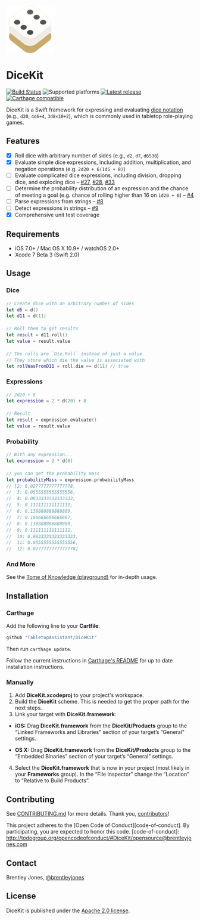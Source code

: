 <img src="Logo/PNG/Header@2x.png" width="128" height="128" title="DiceKit Logo" />

DiceKit
=======

[![Build Status](https://www.bitrise.io/app/bba3ae57e91a2417.svg?token=xykKCgO1PqORibgpZeeYrw&branch=master)](https://www.bitrise.io/app/bba3ae57e91a2417)
![Supported platforms](https://img.shields.io/badge/platforms-iOS%20%2B%20OS%20X%20%2B%20watchOS-blue.svg)
[![Latest release](https://img.shields.io/github/release/tabletopassistant/dicekit.svg)](https://github.com/TabletopAssistant/DiceKit/releases)
[![Carthage compatible](https://img.shields.io/badge/Carthage-compatible-4BC51D.svg)](https://github.com/Carthage/Carthage)

DiceKit is a Swift framework for expressing and evaluating [dice notation][Dice Notation] (e.g., `d20`, `4d6+4`, `3d8×10+2`), which is commonly used in tabletop role-playing games.

[Dice Notation]: https://en.wikipedia.org/wiki/Dice_notation

## Features

- [x] Roll dice with arbitrary number of sides (e.g., `d2`, `d7`, `d6538`)
- [x] Evaluate simple dice expressions, including addition, multiplication, and negation operations (e.g. `2d20 + 6(1d5 + 8)`)
- [ ] Evaluate complicated dice expressions, including division, dropping dice, and exploding dice – [#27](https://github.com/TabletopAssistant/DiceKit/issues/27), [#28](https://github.com/TabletopAssistant/DiceKit/issues/28), [#33](https://github.com/TabletopAssistant/DiceKit/issues/33)
- [ ] Determine the probability distribution of an expression and the chance of meeting a goal (e.g. chance of rolling higher than 16 on `1d20 + 8`)  – [#4](https://github.com/TabletopAssistant/DiceKit/issues/4)
- [ ] Parse expressions from strings – [#8](https://github.com/TabletopAssistant/DiceKit/issues/8)
- [ ] Detect expressions in strings – [#9](https://github.com/TabletopAssistant/DiceKit/issues/9)
- [x] Comprehensive unit test coverage

## Requirements

- iOS 7.0+ / Mac OS X 10.9+ / watchOS 2.0+
- Xcode 7 Beta 3 (Swift 2.0)

## Usage

### Dice

```swift
// Create dice with an arbitrary number of sides
let d6 = d()
let d11 = d(11)

// Roll them to get results
let result = d11.roll()
let value = result.value

// The rolls are `Die.Roll` instead of just a value
// They store which die the value is associated with
let rollWasFromD11 = roll.die == d(11) // true
```

### Expressions

```swift
// 2d20 + 8
let expression = 2 * d(20) + 8

// Result
let result = expression.evaluate()
let value = result.value
```

### Probability

```swift
// With any expression...
let expression = 2 * d(6)

// you can get the probability mass
let probabilityMass = expression.probabilityMass
// [2: 0.0277777777777778,
//  3: 0.0555555555555556,
//  4: 0.0833333333333333,
//  5: 0.111111111111111,
//  6: 0.138888888888889,
//  7: 0.166666666666667,
//  8: 0.138888888888889,
//  9: 0.111111111111111,
//  10: 0.0833333333333333,
//  11: 0.0555555555555556,
//  12: 0.0277777777777778]
```

### And More

See the [Tome of Knowledge (playground)](TomeOfKnowledge.playground) for in-depth usage.

## Installation

### Carthage

Add the following line to your **Cartfile**:

```ruby
github "TabletopAssistant/DiceKit"
```

Then run `carthage update`.

Follow the current instructions in [Carthage's README][carthage-installation]
for up to date installation instructions.

[carthage-installation]: https://github.com/Carthage/Carthage#adding-frameworks-to-an-application

[Carthage]: https://github.com/Carthage/Carthage

### Manually

1. Add **DiceKit.xcodeproj** to your project's workspace.
2. Build the **DiceKit** scheme. This is needed to get the proper path for the next steps.
3. Link your target with **DiceKit.framework**:

  - **iOS:** Drag **DiceKit.framework** from the **DiceKit/Products** group to the “Linked Frameworks and Libraries” section of your target’s “General” settings.

  - **OS X:** Drag **DiceKit.framework** from the **DiceKit/Products** group to the “Embedded Binaries” section of your target’s “General” settings.

4. Select the **DiceKit.framework** that is now in your project (most likely in your **Frameworks** group). In the “File Inspector” change the “Location” to “Relative to Build Products”.

## Contributing

See [CONTRIBUTING.md](CONTRIBUTING) for more details. Thank you, [contributors]!

[CONTRIBUTING]: CONTRIBUTING.md
[contributors]: https://github.com/TabletopAssistant/DiceKit/graphs/contributors

This project adheres to the [Open Code of Conduct][code-of-conduct]. By participating, you are expected to honor this code.
[code-of-conduct]: http://todogroup.org/opencodeofconduct/#DiceKit/opensource@brentleyjones.com

## Contact

Brentley Jones, [@brentleyjones](https://twitter.com/brentleyjones)

## License

DiceKit is published under the [Apache 2.0 license](LICENSE).
